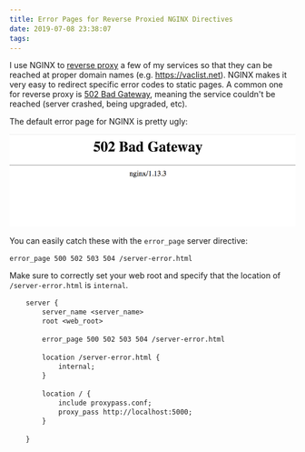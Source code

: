 ```yaml
---
title: Error Pages for Reverse Proxied NGINX Directives
date: 2019-07-08 23:38:07
tags:
---
```


I use NGINX to [reverse proxy](https://docs.nginx.com/nginx/admin-guide/web-server/reverse-proxy/) a few of my services so that they can be reached at proper domain names (e.g. https://vaclist.net).
NGINX makes it very easy to redirect specific error codes to static pages. A common one for reverse proxy is [502 Bad Gateway](https://developer.mozilla.org/en-US/docs/Web/HTTP/Status/502), meaning the service couldn't be reached (server crashed, being upgraded, etc).

The default error page for NGINX is pretty ugly:

![502](/images/502.png)

You can easily catch these with the `error_page` server directive:

```
error_page 500 502 503 504 /server-error.html
```

Make sure to correctly set your web root and specify that the location of `/server-error.html` is `internal`.

```
    server {
        server_name <server_name>
        root <web_root>
    
        error_page 500 502 503 504 /server-error.html
        
        location /server-error.html {
            internal;
        }

        location / {
            include proxypass.conf;
            proxy_pass http://localhost:5000;
        }

    }
```